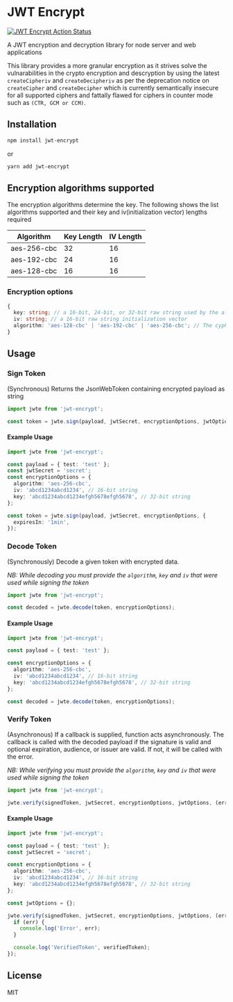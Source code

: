 # JWT Encrypt

[![JWT Encrypt Action Status](https://github.com/dbpkgs/jwt-encrypt/workflows/npm-publish/badge.svg)](https://github.com/dbpkgs/jwt-encrypt/actions)

A JWT encryption and decryption library for node server and web applications

This library provides a more granular encryption as it strives solve the vulnarabilities in the crypto encryption and descryption by using the latest `createCipheriv` and `createDecipheriv` as per the deprecation notice on `createCipher` and `createDecipher` which is currently semantically insecure for all supported ciphers and fattally flawed for ciphers in counter mode such as `(CTR, GCM or CCM)`.

## Installation

```bash
npm install jwt-encrypt
```

or

```bash
yarn add jwt-encrypt
```

## Encryption algorithms supported

The encryption algorithms determine the key. The following shows the list algorithms supported and their key and iv(initialization vector) lengths required

| **Algorithm** | **Key Length** | **IV Length** |
| ------------- | -------------- | ------------- |
| aes-256-cbc   | 32             | 16            |
| aes-192-cbc   | 24             | 16            |
| aes-128-cbc   | 16             | 16            |

### Encryption options

```ts
{
  key: string; // a 16-bit, 24-bit, or 32-bit raw string used by the algorithms
  iv: string; // a 16-bit raw string initialization vector
  algorithm: 'aes-128-cbc' | 'aes-192-cbc' | 'aes-256-cbc'; // The cypher algorithm to be used to  encrypt the payload
}
```

## Usage

### Sign Token

(Synchronous) Returns the JsonWebToken containing encrypted payload as string

```ts
import jwte from 'jwt-encrypt';

const token = jwte.sign(payload, jwtSecret, encryptionOptions, jwtOptions);
```

#### Example Usage

```ts
import jwte from 'jwt-encrypt';

const payload = { test: 'test' };
const jwtSecret = 'secret';
const encryptionOptions = {
  algorithm: 'aes-256-cbc',
  iv: 'abcd1234abcd1234', // 16-bit string
  key: 'abcd1234abcd1234efgh5678efgh5678', // 32-bit string
};

const token = jwte.sign(payload, jwtSecret, encryptionOptions, {
  expiresIn: '1min',
});
```

### Decode Token

(Synchronously) Decode a given token with encrypted data.

_NB: While decoding you must provide the `algorithm`, `key` and `iv` that were used while signing the token_

```ts
import jwte from 'jwt-encrypt';

const decoded = jwte.decode(token, encryptionOptions);
```

#### Example Usage

```ts
import jwte from 'jwt-encrypt';

const payload = { test: 'test' };

const encryptionOptions = {
  algorithm: 'aes-256-cbc',
  iv: 'abcd1234abcd1234', // 16-bit string
  key: 'abcd1234abcd1234efgh5678efgh5678', // 32-bit string
};

const decoded = jwte.decode(token, encryptionOptions);
```

### Verify Token

(Asynchronous) If a callback is supplied, function acts asynchronously. The callback is called with the decoded payload if the signature is valid and optional expiration, audience, or issuer are valid. If not, it will be called with the error.

_NB: While verifying you must provide the `algorithm`, `key` and `iv` that were used while signing the token_

```ts
import jwte from 'jwt-encrypt';

jwte.verify(signedToken, jwtSecret, encryptionOptions, jwtOptions, (err, verifiedToken) => {});
```

#### Example Usage

```ts
import jwte from 'jwt-encrypt';

const payload = { test: 'test' };
const jwtSecret = 'secret';

const encryptionOptions = {
  algorithm: 'aes-256-cbc',
  iv: 'abcd1234abcd1234', // 16-bit string
  key: 'abcd1234abcd1234efgh5678efgh5678', // 32-bit string
};

const jwtOptions = {};

jwte.verify(signedToken, jwtSecret, encryptionOptions, jwtOptions, (err, verifiedToken) => {
  if (err) {
    console.log('Error', err);
  }

  console.log('VerifiedToken', verifiedToken);
});
```

## License

MIT
